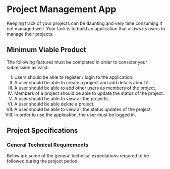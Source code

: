 # Project Management App

Keeping track of your projects can be daunting and very time consuming if not managed well. Your task is to build an application that allows its users to  manage their projects.


## Minimum Viable Product

The following features must be completed in order to consider your submission as valid:

<ol type="I">
  <li>Users should be able to register / login to the application.</li>
  <li>A user should be able to create a project and add details about it.</li>
  <li>A user should be able to add other users as members of the project.</li>
  <li>Members of a project should be able to update the status of the project.</li>
  <li>A user should  be able to view all the projects.</li>
  <li>A user should be able delete a project.</li>
  <li>A user should be able to view all the status updates of the project.</li>
  <li>In order to use the application, the user must be logged in.</li>
</ol>


## Project Specifications

### General Technical Requirements

Below are some of the general technical expectations required to be followed during the project period.

